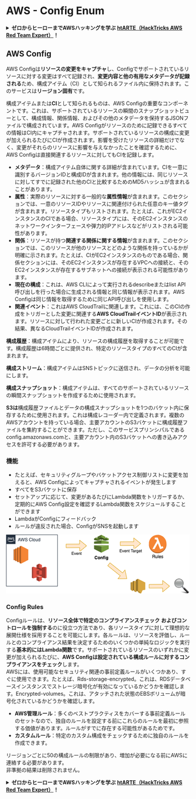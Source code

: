 # AWS - Config Enum

<details>

<summary><strong>ゼロからヒーローまでAWSハッキングを学ぶ</strong> <a href="https://training.hacktricks.xyz/courses/arte"><strong>htARTE（HackTricks AWS Red Team Expert）</strong></a><strong>！</strong></summary>

HackTricksをサポートする他の方法：

* **HackTricksで企業を宣伝したい**または**HackTricksをPDFでダウンロードしたい**場合は、[**SUBSCRIPTION PLANS**](https://github.com/sponsors/carlospolop)をチェックしてください！
* [**公式PEASS＆HackTricksグッズ**](https://peass.creator-spring.com)を入手する
* [**The PEASS Family**](https://opensea.io/collection/the-peass-family)を発見し、独占的な[**NFTs**](https://opensea.io/collection/the-peass-family)を入手する
* **💬 [Discordグループ](https://discord.gg/hRep4RUj7f)**に参加するか、[telegramグループ](https://t.me/peass)に参加するか、**Twitter** 🐦で**フォロー**する：[**@hacktricks\_live**](https://twitter.com/hacktricks\_live)**。**
* **HackTricks**（https://github.com/carlospolop/hacktricks）と[**HackTricks Cloud**](https://github.com/carlospolop/hacktricks-cloud)のGitHubリポジトリにPRを提出して、あなたのハッキングテクニックを共有してください。

</details>

## AWS Config

AWS Configは**リソースの変更をキャプチャ**し、Configでサポートされているリソースに対する変更はすべて記録され、**変更内容と他の有用なメタデータが記録される**ため、構成アイテム（CI）として知られるファイル内に保持されます。このサービスは**リージョン固有**です。

構成アイテムまたは**CI**として知られるものは、AWS Configの重要なコンポーネントです。これは、サポートされているリソースの瞬間のスナップショットビューとして、構成情報、関係情報、およびその他のメタデータを保持するJSONファイルで構成されています。AWS Configがリソースのために記録できるすべての情報はCI内にキャプチャされます。サポートされているリソースの構成に変更が加えられるたびにCIが作成されます。影響を受けたリソースの詳細だけでなく、変更がそれらのリソースに影響を与えなかったことを確認するために、AWS Configは直接関連するリソースに対してもCIを記録します。

* **メタデータ**：構成アイテム自体に関する詳細が含まれています。CIを一意に識別するバージョンIDと構成IDが含まれます。他の情報には、同じリソースに対してすでに記録された他のCIと比較するためのMD5ハッシュが含まれることがあります。
* **属性**：実際のリソースに対する一般的な**属性情報**が含まれます。このセクションでは、一意のリソースIDやリソースに関連付けられた任意のキー値タグが含まれます。リソースタイプもリストされます。たとえば、これがEC2インスタンスのCIである場合、リソースタイプには、そのEC2インスタンスのネットワークインターフェースや弾力的IPアドレスなどがリストされる可能性があります。
* **関係**：リソースが持つ**関連する関係に関する情報**が含まれます。このセクションでは、このリソースが他のリソースとどのような関係を持っているかが明確に示されます。たとえば、CIがEC2インスタンスのものである場合、関係セクションには、そのEC2インスタンスが存在するVPCへの接続と、そのEC2インスタンスが存在するサブネットへの接続が表示される可能性があります。
* **現在の構成**：これは、AWS CLIによって実行されるdescribeまたはlist API呼び出しを行った場合に生成される情報と同じ情報が表示されます。AWS Configは同じ情報を取得するために同じAPI呼び出しを使用します。
* **関連イベント**：これはAWS CloudTrailに関連します。これには、このCIの作成をトリガーとした変更に関連する**AWS CloudTrailイベントID**が表示されます。リソースに対して行われた変更ごとに新しいCIが作成されます。その結果、異なるCloudTrailイベントIDが作成されます。

**構成履歴**：構成アイテムにより、リソースの構成履歴を取得することが可能です。構成履歴は6時間ごとに提供され、特定のリソースタイプのすべてのCIが含まれます。

**構成ストリーム**：構成アイテムはSNSトピックに送信され、データの分析を可能にします。

**構成スナップショット**：構成アイテムは、すべてのサポートされているリソースの瞬間スナップショットを作成するために使用されます。

**S3は**構成履歴ファイルとデータの構成スナップショットを1つのバケット内に保存するために使用されます。これは構成レコーダー内で定義されます。複数のAWSアカウントを持っている場合、主要アカウントのS3バケットに構成履歴ファイルを集約することができます。ただし、このサービスプリンシパルであるconfig.amazonaws.comと、主要アカウント内のS3バケットへの書き込みアクセスを許可する必要があります。

### 機能

* たとえば、セキュリティグループやバケットアクセス制御リストに変更を加えると、AWS Configによってキャプチャされるイベントが発生します
* すべてをS3バケットに保存
* セットアップに応じて、変更があるたびにLambda関数をトリガーするか、定期的にAWS Config設定を確認するLambda関数をスケジュールすることができます
* LambdaがConfigにフィードバック
* ルールが違反された場合、ConfigがSNSを起動します

![](<../../../../.gitbook/assets/image (126).png>)

### Config Rules

Configルールは、**リソース全体で特定のコンプライアンスチェック** **およびコントロールを強制する**のに役立つ方法であり、各リソースタイプに対して理想的な展開仕様を採用することを可能にします。各ルールは、リソースを評価し、ルールとのコンプライアンス結果を決定するためのいくつかの単純なロジックを実行する**基本的にはLambda関数**です。サポートされているリソースのいずれかに変更が加えられるたびに、**AWS Configは設定されている構成ルールに対するコンプライアンスをチェック**します。\
AWSには、使用可能なセキュリティ関連の事前定義ルールがいくつかあり、すぐに使用できます。たとえば、Rds-storage-encrypted。これは、RDSデータベースインスタンスでストレージ暗号化が有効になっているかどうかを確認します。Encrypted-volumes。これは、アタッチされた状態のEBSボリュームが暗号化されているかどうかを確認します。

* **AWS管理ルール**：多くのベストプラクティスをカバーする事前定義ルールのセットなので、独自のルールを設定する前にこれらのルールを最初に参照する価値があります。ルールがすでに存在する可能性があるためです。
* **カスタムルール**：特定のカスタム構成をチェックするために独自のルールを作成できます。

リージョンごとに50の構成ルールの制限があり、増加が必要になる前にAWSに連絡する必要があります。\
非準拠の結果は削除されません。

<details>

<summary><strong>ゼロからヒーローまでAWSハッキングを学ぶ</strong> <a href="https://training.hacktricks.xyz/courses/arte"><strong>htARTE（HackTricks AWS Red Team Expert）</strong></a><strong>！</strong></summary>

HackTricksをサポートする他の方法：

* **HackTricksで企業を宣伝したい**または**HackTricksをPDFでダウンロードしたい**場合は、[**SUBSCRIPTION PLANS**](https://github.com/sponsors/carlospolop)をチェックしてください！
* [**公式PEASS＆HackTricksグッズ**](https://peass.creator-spring.com)を入手する
* [**The PEASS Family**](https://opensea.io/collection/the-peass-family)を発見し、独占的な[**NFTs**](https://opensea.io/collection/the-peass-family)を入手する
* **💬 [Discordグループ](https://discord.gg/hRep4RUj7f)**に参加するか、[telegramグループ](https://t.me/peass)に参加するか、**Twitter** 🐦で**フォロー**する：[**@hacktricks\_live**](https://twitter.com/hacktricks\_live)**。**
* **HackTricks**（https://github.com/carlospolop/hacktricks）と[**HackTricks Cloud**](https://github.com/carlospolop/hacktricks-cloud)のGitHubリポジトリにPRを提出して、あなたのハッキングテクニックを共有してください。

</details>
